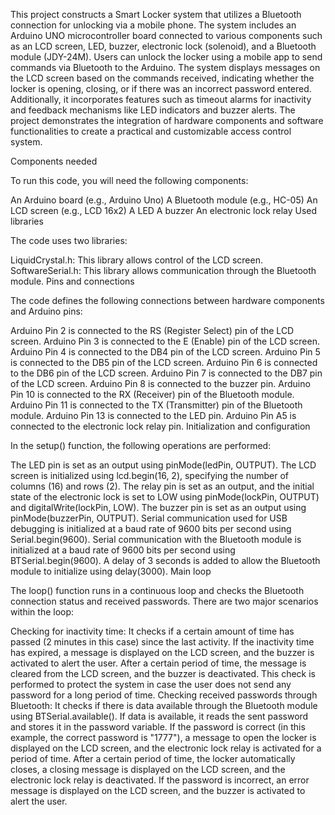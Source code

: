 This project constructs a Smart Locker system that utilizes a Bluetooth connection for unlocking via a mobile phone. The system includes an Arduino UNO microcontroller board connected to various components such as an LCD screen, LED, buzzer, electronic lock (solenoid), and a Bluetooth module (JDY-24M). Users can unlock the locker using a mobile app to send commands via Bluetooth to the Arduino. The system displays messages on the LCD screen based on the commands received, indicating whether the locker is opening, closing, or if there was an incorrect password entered. Additionally, it incorporates features such as timeout alarms for inactivity and feedback mechanisms like LED indicators and buzzer alerts. The project demonstrates the integration of hardware components and software functionalities to create a practical and customizable access control system.

Components needed

To run this code, you will need the following components:

An Arduino board (e.g., Arduino Uno)
A Bluetooth module (e.g., HC-05)
An LCD screen (e.g., LCD 16x2)
A LED
A buzzer
An electronic lock relay
Used libraries

The code uses two libraries:

LiquidCrystal.h: This library allows control of the LCD screen.
SoftwareSerial.h: This library allows communication through the Bluetooth module.
Pins and connections

The code defines the following connections between hardware components and Arduino pins:

Arduino Pin 2 is connected to the RS (Register Select) pin of the LCD screen.
Arduino Pin 3 is connected to the E (Enable) pin of the LCD screen.
Arduino Pin 4 is connected to the DB4 pin of the LCD screen.
Arduino Pin 5 is connected to the DB5 pin of the LCD screen.
Arduino Pin 6 is connected to the DB6 pin of the LCD screen.
Arduino Pin 7 is connected to the DB7 pin of the LCD screen.
Arduino Pin 8 is connected to the buzzer pin.
Arduino Pin 10 is connected to the RX (Receiver) pin of the Bluetooth module.
Arduino Pin 11 is connected to the TX (Transmitter) pin of the Bluetooth module.
Arduino Pin 13 is connected to the LED pin.
Arduino Pin A5 is connected to the electronic lock relay pin.
Initialization and configuration

In the setup() function, the following operations are performed:

The LED pin is set as an output using pinMode(ledPin, OUTPUT).
The LCD screen is initialized using lcd.begin(16, 2), specifying the number of columns (16) and rows (2).
The relay pin is set as an output, and the initial state of the electronic lock is set to LOW using pinMode(lockPin, OUTPUT) and digitalWrite(lockPin, LOW).
The buzzer pin is set as an output using pinMode(buzzerPin, OUTPUT).
Serial communication used for USB debugging is initialized at a baud rate of 9600 bits per second using Serial.begin(9600).
Serial communication with the Bluetooth module is initialized at a baud rate of 9600 bits per second using BTSerial.begin(9600).
A delay of 3 seconds is added to allow the Bluetooth module to initialize using delay(3000).
Main loop

The loop() function runs in a continuous loop and checks the Bluetooth connection status and received passwords. There are two major scenarios within the loop:

Checking for inactivity time:
It checks if a certain amount of time has passed (2 minutes in this case) since the last activity.
If the inactivity time has expired, a message is displayed on the LCD screen, and the buzzer is activated to alert the user.
After a certain period of time, the message is cleared from the LCD screen, and the buzzer is deactivated.
This check is performed to protect the system in case the user does not send any password for a long period of time.
Checking received passwords through Bluetooth:
It checks if there is data available through the Bluetooth module using BTSerial.available().
If data is available, it reads the sent password and stores it in the password variable.
If the password is correct (in this example, the correct password is "1777"), a message to open the locker is displayed on the LCD screen, and the electronic lock relay is activated for a period of time.
After a certain period of time, the locker automatically closes, a closing message is displayed on the LCD screen, and the electronic lock relay is deactivated.
If the password is incorrect, an error message is displayed on the LCD screen, and the buzzer is activated to alert the user.